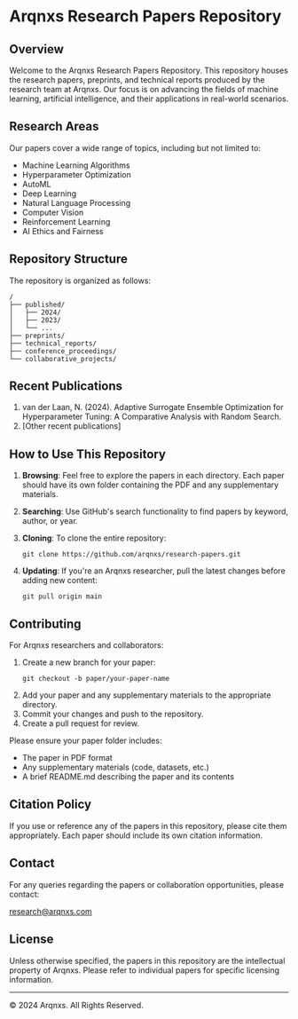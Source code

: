 # Arqnxs Research Papers Repository

## Overview

Welcome to the Arqnxs Research Papers Repository. This repository houses the research papers, preprints, and technical reports produced by the research team at Arqnxs. Our focus is on advancing the fields of machine learning, artificial intelligence, and their applications in real-world scenarios.

## Research Areas

Our papers cover a wide range of topics, including but not limited to:

- Machine Learning Algorithms
- Hyperparameter Optimization
- AutoML
- Deep Learning
- Natural Language Processing
- Computer Vision
- Reinforcement Learning
- AI Ethics and Fairness

## Repository Structure

The repository is organized as follows:

```
/
├── published/
│   ├── 2024/
│   ├── 2023/
│   └── ...
├── preprints/
├── technical_reports/
├── conference_proceedings/
└── collaborative_projects/
```

## Recent Publications

1. van der Laan, N. (2024). Adaptive Surrogate Ensemble Optimization for Hyperparameter Tuning: A Comparative Analysis with Random Search.
2. [Other recent publications]

## How to Use This Repository

1. **Browsing**: Feel free to explore the papers in each directory. Each paper should have its own folder containing the PDF and any supplementary materials.

2. **Searching**: Use GitHub's search functionality to find papers by keyword, author, or year.

3. **Cloning**: To clone the entire repository:
   ```
   git clone https://github.com/arqnxs/research-papers.git
   ```

4. **Updating**: If you're an Arqnxs researcher, pull the latest changes before adding new content:
   ```
   git pull origin main
   ```

## Contributing

For Arqnxs researchers and collaborators:

1. Create a new branch for your paper:
   ```
   git checkout -b paper/your-paper-name
   ```
2. Add your paper and any supplementary materials to the appropriate directory.
3. Commit your changes and push to the repository.
4. Create a pull request for review.

Please ensure your paper folder includes:
- The paper in PDF format
- Any supplementary materials (code, datasets, etc.)
- A brief README.md describing the paper and its contents

## Citation Policy

If you use or reference any of the papers in this repository, please cite them appropriately. Each paper should include its own citation information.

## Contact

For any queries regarding the papers or collaboration opportunities, please contact:

research@arqnxs.com

## License

Unless otherwise specified, the papers in this repository are the intellectual property of Arqnxs. Please refer to individual papers for specific licensing information.

---

© 2024 Arqnxs. All Rights Reserved.

